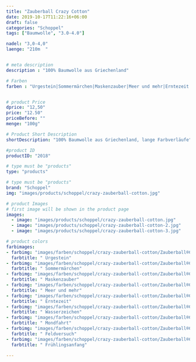 ```yaml
---
title: "Zauberball Crazy Cotton"
date: 2019-10-17T11:22:16+06:00
draft: false
categories: "Schoppel"
tags: ["Baumwolle", "3.0-4.0"]

nadel: "3,0-4,0" 
laenge: "210m  "	


# meta description
description : "100% Baumwolle aus Griechenland"

# Farben
farben : "Urgestein|Sommermärchen|Maskenzauber|Meer und mehr|Erntezeit|Wasserzeichen|Mondfahrt|Feldversuch|Frühlingsanfang"


# product Price
dprice: "12,50"
price: "12.50"
priceBefore: ""
menge: "100g"

# Product Short Description
shortDescription: "100% Baumwolle aus Griechenland, lange Farbverläufe"

#product ID
productID: "2018"

# type must be "products"
type: "products"

# type must be "products"
brand: "Schoppel"
img: "images/products/schoppel/crazy-zauberball-cotton.jpg"   

# product Images
# first image will be shown in the product page
images:
  - image: "images/products/schoppel/crazy-zauberball-cotton.jpg"
  - image: "images/products/schoppel/crazy-zauberball-cotton-2.jpg"
  - image: "images/products/schoppel/crazy-zauberball-cotton-3.jpg"

# product colors
farbimages:
- farbimg: "images/farben/schoppel/crazy-zauberball-cotton/Zauberball®Crazy Cotton 2366_ Urgestein.jpg"	
  farbtitle: " Urgestein"
- farbimg: "images/farben/schoppel/crazy-zauberball-cotton/Zauberball®Crazy Cotton 2367_ Sommermärchen.jpg"	
  farbtitle: " Sommermärchen"
- farbimg: "images/farben/schoppel/crazy-zauberball-cotton/Zauberball®Crazy Cotton 2368_ Maskenzauber.jpg"	
  farbtitle: " Maskenzauber"
- farbimg: "images/farben/schoppel/crazy-zauberball-cotton/Zauberball®Crazy Cotton 2390_ Meer und mehr.jpg"	
  farbtitle: " Meer und mehr"
- farbimg: "images/farben/schoppel/crazy-zauberball-cotton/Zauberball®Crazy Cotton 2391_ Erntezeit.jpg"	
  farbtitle: " Erntezeit"
- farbimg: "images/farben/schoppel/crazy-zauberball-cotton/Zauberball®Crazy Cotton 2392_ Wasserzeichen.jpg"	
  farbtitle: " Wasserzeichen"
- farbimg: "images/farben/schoppel/crazy-zauberball-cotton/Zauberball®Crazy Cotton 2439_ Mondfahrt.jpg"	
  farbtitle: " Mondfahrt"
- farbimg: "images/farben/schoppel/crazy-zauberball-cotton/Zauberball®Crazy Cotton 2440_ Feldversuch.jpg"	
  farbtitle: " Feldversuch"
- farbimg: "images/farben/schoppel/crazy-zauberball-cotton/Zauberball®Crazy Cotton 2441_ Frühlingsanfang.jpg"	
  farbtitle: " Frühlingsanfang"

---
```



